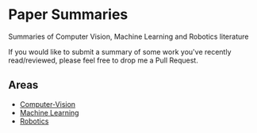 # Paper Summaries
Summaries of Computer Vision, Machine Learning and Robotics literature

If you would like to submit a summary of some work you've recently read/reviewed, please feel free to drop me a Pull Request.

## Areas

- [Computer-Vision](papers/computer-vision/README.md)
- [Machine Learning](papers/machine-learning/README.md)
- [Robotics](papers/robotics/README.md)
